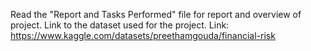 Read the "Report and Tasks Performed" file for report and overview of project.
Link to the dataset used for the project.
Link: https://www.kaggle.com/datasets/preethamgouda/financial-risk

